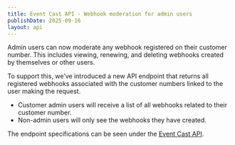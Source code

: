 ```yaml
---
title: Event Cast API - Webhook moderation for admin users
publishDate: 2025-09-16
layout: api
---
```

Admin users can now moderate any webhook registered on their customer number. This includes viewing, renewing, and deleting webhooks created by themselves or other users.

To support this, we’ve introduced a new API endpoint that returns all registered webhooks associated with the customer numbers linked to the user making the request.
- Customer admin users will receive a list of all webhooks related to their customer number.
- Non-admin users will only see the webhooks they have created.

The endpoint specifications can be seen under the [Event Cast API](https://developer.bring.com/api/event-cast/#get-all-webhooks-on-customer-numbers-a-user-has-access-to-get).
